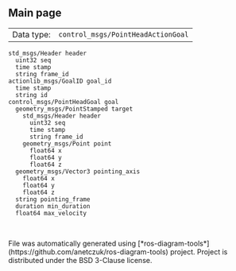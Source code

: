 <!--
File was automatically generated using 'ros-diagram-tools' project.
Project is distributed under the BSD 3-Clause license.
-->

## Main page

|     |     |
| --- | --- |
| Data type: | `control_msgs/PointHeadActionGoal` |

```
std_msgs/Header header
  uint32 seq
  time stamp
  string frame_id
actionlib_msgs/GoalID goal_id
  time stamp
  string id
control_msgs/PointHeadGoal goal
  geometry_msgs/PointStamped target
    std_msgs/Header header
      uint32 seq
      time stamp
      string frame_id
    geometry_msgs/Point point
      float64 x
      float64 y
      float64 z
  geometry_msgs/Vector3 pointing_axis
    float64 x
    float64 y
    float64 z
  string pointing_frame
  duration min_duration
  float64 max_velocity


```


</br>
File was automatically generated using [*ros-diagram-tools*](https://github.com/anetczuk/ros-diagram-tools) project.
Project is distributed under the BSD 3-Clause license.
